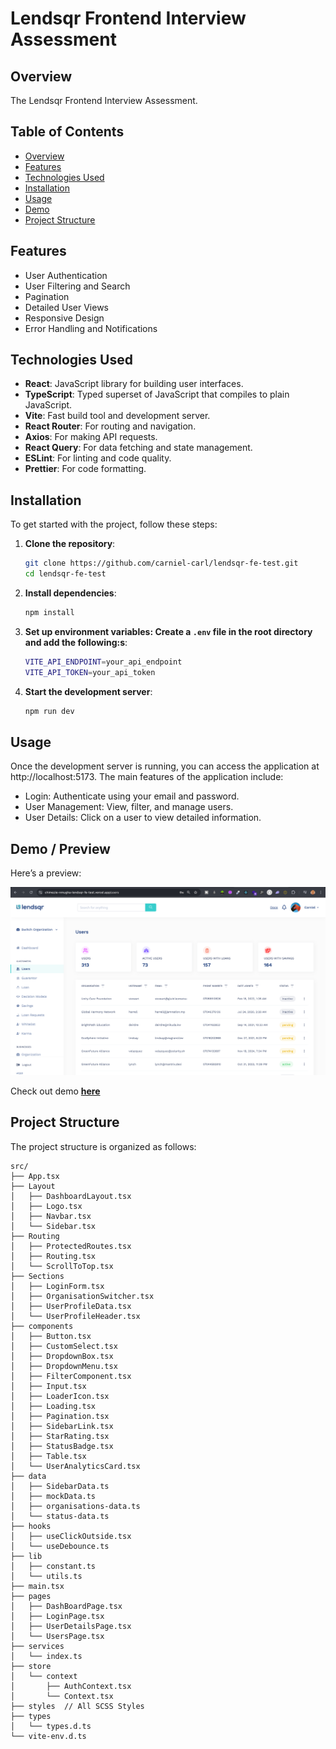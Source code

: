 # Lendsqr Frontend Interview Assessment

## Overview

The Lendsqr Frontend Interview Assessment.

## Table of Contents

- [Overview](#overview)
- [Features](#features)
- [Technologies Used](#technologies-used)
- [Installation](#installation)
- [Usage](#usage)
- [Demo](#demo)
- [Project Structure](#project-structure)

## Features

- User Authentication
- User Filtering and Search
- Pagination
- Detailed User Views
- Responsive Design
- Error Handling and Notifications

## Technologies Used

- **React**: JavaScript library for building user interfaces.
- **TypeScript**: Typed superset of JavaScript that compiles to plain JavaScript.
- **Vite**: Fast build tool and development server.
- **React Router**: For routing and navigation.
- **Axios**: For making API requests.
- **React Query**: For data fetching and state management.
- **ESLint**: For linting and code quality.
- **Prettier**: For code formatting.

## Installation

To get started with the project, follow these steps:

1. **Clone the repository**:
   ```bash
   git clone https://github.com/carniel-carl/lendsqr-fe-test.git
   cd lendsqr-fe-test
   ```
2. **Install dependencies**:

   ```bash
   npm install
   ```

3. **Set up environment variables: Create a `.env` file in the root directory and add the following:s**:

   ```bash
   VITE_API_ENDPOINT=your_api_endpoint
   VITE_API_TOKEN=your_api_token
   ```

4. **Start the development server**:

   ```bash
   npm run dev

   ```

## Usage

Once the development server is running, you can access the application at http://localhost:5173. The main features of the application include:

- Login: Authenticate using your email and password.
- User Management: View, filter, and manage users.
- User Details: Click on a user to view detailed information.

## Demo / Preview

Here’s a preview:

![Project Screenshot](./public/images/preview.png)

Check out demo **[here](https://chimezie-nmugha-lendsqr-fe-test.vercel.app/)**

## Project Structure

The project structure is organized as follows:

```
src/
├── App.tsx
├── Layout
│   ├── DashboardLayout.tsx
│   ├── Logo.tsx
│   ├── Navbar.tsx
│   └── Sidebar.tsx
├── Routing
│   ├── ProtectedRoutes.tsx
│   ├── Routing.tsx
│   └── ScrollToTop.tsx
├── Sections
│   ├── LoginForm.tsx
│   ├── OrganisationSwitcher.tsx
│   ├── UserProfileData.tsx
│   └── UserProfileHeader.tsx
├── components
│   ├── Button.tsx
│   ├── CustomSelect.tsx
│   ├── DropdownBox.tsx
│   ├── DropdownMenu.tsx
│   ├── FilterComponent.tsx
│   ├── Input.tsx
│   ├── LoaderIcon.tsx
│   ├── Loading.tsx
│   ├── Pagination.tsx
│   ├── SidebarLink.tsx
│   ├── StarRating.tsx
│   ├── StatusBadge.tsx
│   ├── Table.tsx
│   └── UserAnalyticsCard.tsx
├── data
│   ├── SidebarData.ts
│   ├── mockData.ts
│   ├── organisations-data.ts
│   └── status-data.ts
├── hooks
│   ├── useClickOutside.tsx
│   └── useDebounce.ts
├── lib
│   ├── constant.ts
│   └── utils.ts
├── main.tsx
├── pages
│   ├── DashBoardPage.tsx
│   ├── LoginPage.tsx
│   ├── UserDetailsPage.tsx
│   └── UsersPage.tsx
├── services
│   └── index.ts
├── store
│   └── context
│       ├── AuthContext.tsx
│       └── Context.tsx
├── styles  // All SCSS Styles
├── types
│   └── types.d.ts
└── vite-env.d.ts
```
